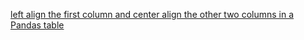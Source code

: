 

[left align the first column and center align the other two columns in a Pandas table](https://stackoverflow.com/questions/59453091/left-align-the-first-column-and-center-align-the-other-columns-in-a-pandas-table)
